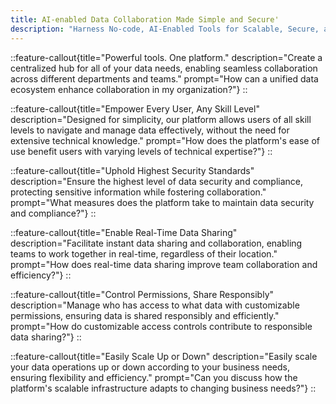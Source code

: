 ```yaml
---
title: AI-enabled Data Collaboration Made Simple and Secure'
description: "Harness No-code, AI-Enabled Tools for Scalable, Secure, and Sophisticated Data Collaboration."
---
```


::feature-callout{title="Powerful tools. One platform." description="Create a centralized hub for all of your data needs, enabling seamless collaboration across different departments and teams." prompt="How can a unified data ecosystem enhance collaboration in my organization?"}
::

::feature-callout{title="Empower Every User, Any Skill Level" description="Designed for simplicity, our platform allows users of all skill levels to navigate and manage data effectively, without the need for extensive technical knowledge." prompt="How does the platform's ease of use benefit users with varying levels of technical expertise?"}
::

::feature-callout{title="Uphold Highest Security Standards" description="Ensure the highest level of data security and compliance, protecting sensitive information while fostering collaboration." prompt="What measures does the platform take to maintain data security and compliance?"}
::

::feature-callout{title="Enable Real-Time Data Sharing" description="Facilitate instant data sharing and collaboration, enabling teams to work together in real-time, regardless of their location." prompt="How does real-time data sharing improve team collaboration and efficiency?"}
::

::feature-callout{title="Control Permissions, Share Responsibly" description="Manage who has access to what data with customizable permissions, ensuring data is shared responsibly and efficiently." prompt="How do customizable access controls contribute to responsible data sharing?"}
::

::feature-callout{title="Easily Scale Up or Down" description="Easily scale your data operations up or down according to your business needs, ensuring flexibility and efficiency." prompt="Can you discuss how the platform's scalable infrastructure adapts to changing business needs?"}
::